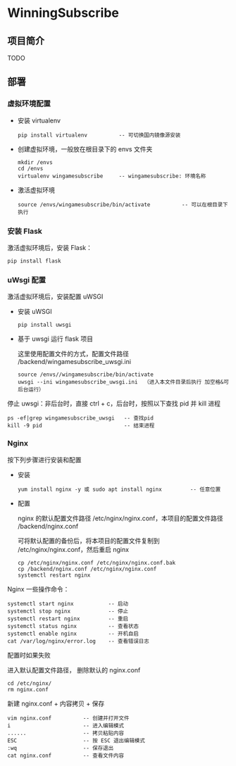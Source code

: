# WinningSubscribe

## 项目简介
TODO

## 部署

### 虚拟环境配置

- 安装 virtualenv
	```
	pip install virtualenv			-- 可切换国内镜像源安装
	```
- 创建虚拟环境，一般放在根目录下的 envs 文件夹
	```
	mkdir /envs
	cd /envs
	virtualenv wingamesubscribe		-- wingamesubscribe: 环境名称
	```
- 激活虚拟环境
	```
	source /envs/wingamesubscribe/bin/activate			-- 可以在根目录下执行
	```

### 安装 Flask

激活虚拟环境后，安装 Flask：

```
pip install flask
```

### uWsgi 配置

激活虚拟环境后，安装配置 uWSGI

- 安装 uWSGI
	```
	pip install uwsgi
	```
- 基于 uwsgi 运行 flask 项目
   
	这里使用配置文件的方式，配置文件路径 /backend/wingamesubscribe_uwsgi.ini
	```
	source /envs//wingamesubscribe/bin/activate
	uwsgi --ini wingamesubscribe_uwsgi.ini	（进入本文件目录后执行 加空格&可后台运行）
	```

停止 uwsgi：非后台时，直接 ctrl + c，后台时，按照以下查找 pid 并 kill 进程
```
ps -ef|grep wingamesubscribe_uwsgi   -- 查找pid
kill -9 pid							 -- 结束进程
```

### Nginx

按下列步骤进行安装和配置

- 安装
  ```
  yum install nginx -y 或 sudo apt install nginx			-- 任意位置
  ```

- 配置
	
	nginx 的默认配置文件路径  /etc/nginx/nginx.conf，本项目的配置文件路径 /backend/nginx.conf

	可将默认配置的备份后，将本项目的配置文件复制到 /etc/nginx/nginx.conf，然后重启 nginx

	```
	cp /etc/nginx/nginx.conf /etc/nginx/nginx.conf.bak
	cp /backend/nginx.conf /etc/nginx/nginx.conf
	systemctl restart nginx
	```

Nginx 一些操作命令：
	
```
systemctl start nginx			-- 启动
systemctl stop nginx			-- 停止
systemctl restart nginx			-- 重启
systemctl status nginx			-- 查看状态
systemctl enable nginx			-- 开机自启
cat /var/log/nginx/error.log	-- 查看错误日志
```

配置时如果失败

进入默认配置文件路径， 删除默认的 nginx.conf
```
cd /etc/nginx/
rm nginx.conf
```
新建 nginx.conf  + 内容拷贝 + 保存
```
vim nginx.conf			-- 创建并打开文件
i                 		-- 进入编辑模式
......					-- 拷贝粘贴内容		
ESC						-- 按 ESC 退出编辑模式
:wq						-- 保存退出
cat nginx.conf			-- 查看文件内容
```
